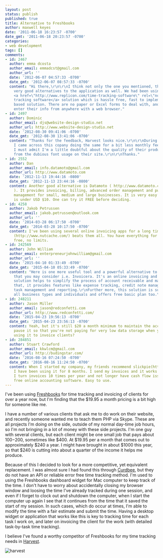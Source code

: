 ```yaml
---
layout: post
status: publish
published: true
title: Alternative to Freshbooks
author: maxwell keyes
date: '2011-06-18 16:23:57 -0700'
date_gmt: '2011-06-18 20:23:57 -0700'
categories:
- web development
tags: []
comments:
- id: 2467
  author: emma dcosta
  author_email: emmadcst@gmail.com
  author_url: ''
  date: '2012-06-07 04:57:33 -0700'
  date_gmt: '2012-06-07 08:57:33 -0700'
  content: "Hi there,\r\n\r\nI think not only the one you mentioned, there are other
    very good alternatives to the application as well. We had been using Replicon's
    <a href=\"http://www.replicon.com/time-tracking-software\" rel=\"nofollow\">time
    tracking software</a> solution which is hassle free, fast to implement cloud
    based solution. There are no paper or Excel forms to deal with, and everyone can
    enter their info from anywhere with a web browser."
- id: 2497
  author: Dominic
  author_email: djs@website-design-studio.net
  author_url: http://www.website-design-studio.net
  date: '2012-08-30 09:41:06 -0700'
  date_gmt: '2012-08-30 13:41:06 -0700'
  content: "Thanks for the feedback, Harvest looks nice.\r\n\r\nDuring my own research
    I came across this copany doing the same for a bit less monthly fee.\r\n\r\nhttps://www.billgrid.com/signup\r\n\r\nAlthough
    I must admit I'm a little doubtful about the quality of their product judging
    from the dubious font usage on their site.\r\n\r\nThanks."
- id: 2552
  author: Dan
  author_email: info.datamoto@gmail.com
  author_url: http://www.datamoto.com
  date: '2012-11-13 19:44:16 -0800'
  date_gmt: '2012-11-13 23:44:16 -0800'
  content: Another good alternative is Datamoto ( http://www.datamoto.com
    ). It provides invoicing, billing, advanced order management and purchase order
    management for small, medium and large businesses. It is very easy to use and
    is under USD $10. One can try it FREE before deciding.
- id: 4258
  author: Jakob Petrussen
  author_email: jakob.petrussen@outlook.com
  author_url: ''
  date: '2014-03-28 06:17:50 -0700'
  date_gmt: '2014-03-28 10:17:50 -0700'
  content: I've been using several online invoicing apps for a long time, but Nutcache
    (http://www.nutcache.com/) beats them all. You have everything for
    free, no limits.
- id: 242569
  author: John William
  author_email: enterpreneurjohnwilliam@gmail.com
  author_url: ''
  date: '2015-04-10 01:33:49 -0700'
  date_gmt: '2015-04-10 05:33:49 -0700'
  content: "Here is one more useful tool and a powerful alternative to freshbooks
    that you may consider i.e. Invoicera. It's an online invoicing and time tracking
    solution helps to simplify the process of account receivable and management. \r\nBesides
    that, it provides features like expense tracking, credit note management, estimates
    task management and reporting.\r\nFurther more, this solution is suitable for
    all business types and individuals and offers free basic plan too.\r\nhttp://www.invoicera.com/"
- id: 248211
  author: Jason Miller
  author_email: jason@redconfetti.com
  author_url: http://www.redconfetti.com/
  date: '2015-04-23 19:56:13 -0700'
  date_gmt: '2015-04-23 23:56:13 -0700'
  content: Yeah, but it's still $20 a month minimum to maintain the account. Can you
    pause it so that you're not paying for very low data storage when you're not actually
    using it to invoice clients?
- id: 284851
  author: Stuart Crawford
  author_email: kkwlcm@gmail.com
  author_url: http://budingstar.com/
  date: '2016-08-16 07:24:50 -0700'
  date_gmt: '2016-08-16 11:24:50 -0700'
  content: When I started my company, my friends recommend slickpie(http://slickpie.com).
    I have been using it for 8 months. I send my invoices and it works so well. Now
    I turn invoices 10 times per year and not longer have cash flow issues. It's 100%
    free online accounting software. Easy to use.
---
```


I've been using [Freshbooks](http://www.freshbooks.com/) for time tracking and invoicing of clients for over a year
now, but I'm finding that the $19.95 a month pricing is a bit high for someone like me.

I have a number of various clients that ask me to do work on their website, and recently someone wanted me to teach
them PHP via Skype. These are all projects I'm doing on the side, outside of my normal day-time job hours, so I'm not
bringing in a lot of money with these side projects. I'm one guy with several clients, but each client might be one
small job that pays about $100-$200, sometimes like $400. At $19.95 per a month that comes out to approximately $240 a
year. I might have brought in about $1000 this year, so that $240 is cutting into about a quarter of the income it
helps me produce.

Because of this I decided to look for a more competitive, yet equivalent replacement. I was almost sure I had found
this through [Curdbee](http://www.curdbee.com/), but they do not have an API or reliable error free time tracking
method. I'm used to using the Freshbooks dashboard widget for Mac computer to keep track of the time. I don't have to
worry about accidentally closing my browser window and loosing the time I've already tracked during one session, and
even if I forget to clock out and shutdown the computer, when I start the computer up again I see that it continues
from the time that it saved the start of my session. In such cases, which do occur at times, I'm able to modify the
time with a fair estimate and submit the time. Having a desktop widget or application that works like this is key to
tracking time for each task I work on, and later on invoicing the client for the work (with detailed task-by-task time
tracking).

I believe I've found a worthy competitor of Freshbooks for my time tracking needs in
[Harvest](http://www.getharvest.com/).

![harvest]({{site.assets.url_prefix}}/images/posts/harvest-simple-timesheet.jpg "harvest simple online time tracking timesheet and reporting software")
